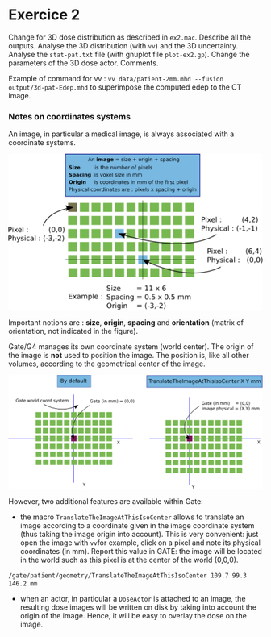 # Exercice 2

Change for 3D dose distribution as described in ```ex2.mac```. Describe all the outputs. Analyse the 3D distribution (with ```vv```) and the 3D uncertainty. Analyse the ```stat-pat.txt``` file (with gnuplot file ```plot-ex2.gp```). Change the parameters of the 3D dose actor. Comments.

Example of command for vv : ```vv data/patient-2mm.mhd --fusion output/3d-pat-Edep.mhd``` to superimpose the computed edep to the CT image.

### Notes on coordinates systems

An image, in particular a medical image, is always associated with a coordinate systems.

![](image-coordinates-system.png)

Important notions are : **size**, **origin**, **spacing** and **orientation** (matrix of orientation, not indicated in the figure). 

Gate/G4 manages its own coordinate system (world center). The origin of the image is **not** used to position the image. The position is, like all other volumes, according to the geometrical center of the image. 

![](gate-coordinates-system.png)

However, two additional features are available within Gate:

- the macro ```TranslateTheImageAtThisIsoCenter``` allows to translate an image according to a coordinate given in the image coordinate system (thus taking the image origin into account). This is very convenient: just open the image with ```vv```for example, click on a pixel and note its physical coordinates (in mm). Report this value in GATE: the image will be located in the world such as this pixel is at the center of the world (0,0,0). 

```
/gate/patient/geometry/TranslateTheImageAtThisIsoCenter 109.7 99.3 146.2 mm
```

- when an actor, in particular a ```DoseActor``` is attached to an image, the resulting dose images will be written on disk by taking into account the origin of the image. Hence, it will be easy to overlay the dose on the image. 




 
